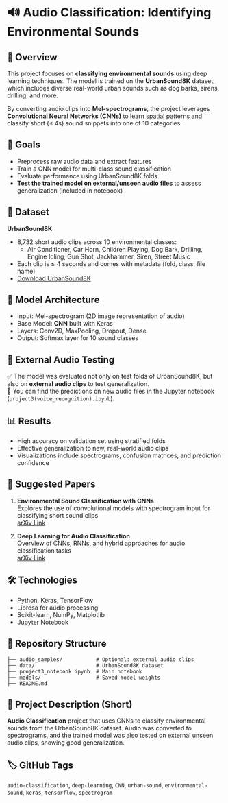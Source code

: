 # 🔊 Audio Classification: Identifying Environmental Sounds

## 📌 Overview

This project focuses on **classifying environmental sounds** using deep learning techniques. The model is trained on the **UrbanSound8K** dataset, which includes diverse real-world urban sounds such as dog barks, sirens, drilling, and more.

By converting audio clips into **Mel-spectrograms**, the project leverages **Convolutional Neural Networks (CNNs)** to learn spatial patterns and classify short (≤ 4s) sound snippets into one of 10 categories.

## 🎯 Goals

- Preprocess raw audio data and extract features
- Train a CNN model for multi-class sound classification
- Evaluate performance using UrbanSound8K folds
- **Test the trained model on external/unseen audio files** to assess generalization (included in notebook)

## 📁 Dataset

**UrbanSound8K**  
- 8,732 short audio clips across 10 environmental classes:
  - Air Conditioner, Car Horn, Children Playing, Dog Bark, Drilling, Engine Idling, Gun Shot, Jackhammer, Siren, Street Music  
- Each clip is ≤ 4 seconds and comes with metadata (fold, class, file name)
- [Download UrbanSound8K](https://urbansounddataset.weebly.com/urbansound8k.html)

## 🧠 Model Architecture

- Input: Mel-spectrogram (2D image representation of audio)
- Base Model: **CNN** built with Keras
- Layers: Conv2D, MaxPooling, Dropout, Dense
- Output: Softmax layer for 10 sound classes

## 🧪 External Audio Testing

✅ The model was evaluated not only on test folds of UrbanSound8K, but also on **external audio clips** to test generalization.  
📓 You can find the predictions on new audio files in the Jupyter notebook (`project3(voice_recognition).ipynb`).

## 📊 Results

- High accuracy on validation set using stratified folds
- Effective generalization to new, real-world audio clips
- Visualizations include spectrograms, confusion matrices, and prediction confidence

## 📜 Suggested Papers

1. **Environmental Sound Classification with CNNs**  
   Explores the use of convolutional models with spectrogram input for classifying short sound clips  
   [arXiv Link](https://arxiv.org/abs/1608.04363)

2. **Deep Learning for Audio Classification**  
   Overview of CNNs, RNNs, and hybrid approaches for audio classification tasks  
   [arXiv Link](https://arxiv.org/abs/1609.09430)

## 🛠️ Technologies

- Python, Keras, TensorFlow
- Librosa for audio processing
- Scikit-learn, NumPy, Matplotlib
- Jupyter Notebook

## 📁 Repository Structure

```
├── audio_samples/           # Optional: external audio clips
├── data/                    # UrbanSound8K dataset
├── project3_notebook.ipynb  # Main notebook
├── models/                  # Saved model weights
├── README.md
```

## 📌 Project Description (Short)

**Audio Classification** project that uses CNNs to classify environmental sounds from the UrbanSound8K dataset. Audio was converted to spectrograms, and the trained model was also tested on external unseen audio clips, showing good generalization.

## 🏷️ GitHub Tags

`audio-classification`, `deep-learning`, `CNN`, `urban-sound`, `environmental-sound`, `keras`, `tensorflow`, `spectrogram`
